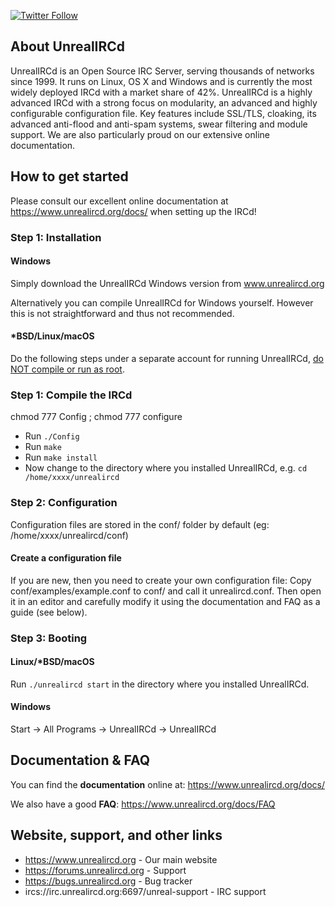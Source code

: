 [![Twitter Follow](https://img.shields.io/twitter/follow/Unreal_IRCd.svg?style=social&label=Follow)](https://twitter.com/Unreal_IRCd)

## About UnrealIRCd
UnrealIRCd is an Open Source IRC Server, serving thousands of networks since 1999. 
It runs on Linux, OS X and Windows and is currently the most widely deployed IRCd
with a market share of 42%. UnrealIRCd is a highly advanced IRCd with a strong
focus on modularity, an advanced and highly configurable configuration file.
Key features include SSL/TLS, cloaking, its advanced anti-flood and anti-spam systems,
swear filtering and module support. We are also particularly proud on our extensive
online documentation. 

## How to get started
Please consult our excellent online documentation at https://www.unrealircd.org/docs/
when setting up the IRCd!

### Step 1: Installation
#### Windows
Simply download the UnrealIRCd Windows version from www.unrealircd.org

Alternatively you can compile UnrealIRCd for Windows yourself. However this is not straightforward and thus not recommended.

#### *BSD/Linux/macOS
Do the following steps under a separate account for running UnrealIRCd,
[do NOT compile or run as root](https://www.unrealircd.org/docs/Do_not_run_as_root).

### Step 1: Compile the IRCd
chmod 777 Config ; chmod 777 configure
* Run `./Config`
* Run `make`
* Run `make install`
* Now change to the directory where you installed UnrealIRCd, e.g. `cd /home/xxxx/unrealircd`

### Step 2: Configuration
Configuration files are stored in the conf/ folder by default (eg: /home/xxxx/unrealircd/conf)

#### Create a configuration file
If you are new, then you need to create your own configuration file:
Copy conf/examples/example.conf to conf/ and call it unrealircd.conf.
Then open it in an editor and carefully modify it using the documentation and FAQ as a guide (see below).

### Step 3: Booting

#### Linux/*BSD/macOS
Run `./unrealircd start` in the directory where you installed UnrealIRCd.

#### Windows
Start -> All Programs -> UnrealIRCd -> UnrealIRCd

## Documentation & FAQ
You can find the **documentation** online at: https://www.unrealircd.org/docs/

We also have a good **FAQ**: https://www.unrealircd.org/docs/FAQ

## Website, support, and other links ##
* https://www.unrealircd.org - Our main website
* https://forums.unrealircd.org - Support
* https://bugs.unrealircd.org - Bug tracker
* ircs://irc.unrealircd.org:6697/unreal-support - IRC support

